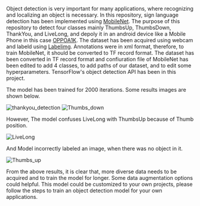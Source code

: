 Object detection is very important for many applications, where recognizing and localizing an object is necessary. In this repository, sign language detection has been implemented using [MobileNet](http://download.tensorflow.org/models/object_detection/tf2/20200711/ssd_mobilenet_v2_fpnlite_320x320_coco17_tpu-8.tar.gz). The purpose of this repository to detect four classes mainly ThumbsUp, ThumbsDown, ThankYou, and LiveLong, and depoly it in an android device like a Mobile Phone in this case [OPPOA1K](https://www.gsmarena.com/oppo_a1k-9673.php). The dataset has been acquired using webcam and labeld using [Labelimg](https://github.com/tzutalin/labelImg). Annotations were in xml format, therefore, to train MobileNet, it should be converted to TF record format. The dataset has been converted in TF record format and confiuration file of MobileNet has been edited to add 4 classes, to add paths of our dataset, and to edit some hyperparameters. TensorFlow's object detection API has been in this project.

The model has been trained for 2000 iterations. Some results images are shown below.

![thankyou_detection](https://user-images.githubusercontent.com/61932757/154614060-d8e9b802-5213-432c-b38a-fcd404af6091.png) ![Thumbs_down](https://user-images.githubusercontent.com/61932757/154614100-ffba6a59-0024-4d51-a623-b879b4f4428f.png)

However, The model confuses LiveLong with ThumbsUp because of Thumb position.

![LiveLong](https://user-images.githubusercontent.com/61932757/154614197-d25608ec-4e99-4bbe-bb23-37a2393e7755.png)

And Model incorrectly labeled an image, when there was no object in it.

![Thumbs_up](https://user-images.githubusercontent.com/61932757/154614267-1168da32-4a4c-4c28-be41-754d57294228.png)

From the above results, it is clear that, more diverse data needs to be acquired and to train the model for longer. Some data augmentation options could helpful. This model could be customized to your own projects, please follow the steps to train an object detection model for your own applications.



